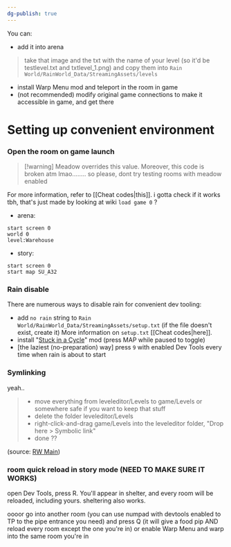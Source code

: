```yaml
---
dg-publish: true
---
```

You can:
- add it into arena
> take that image and the txt with the name of your level (so it'd be testlevel.txt and txtlevel_1.png) and copy them into `Rain World/RainWorld_Data/StreamingAssets/levels`
- install Warp Menu mod and teleport in the room in game
- (not recommended) modify original game connections to make it accessible in game, and get there 

# Setting up convenient environment

### Open the room on game launch
> [!warning] Meadow overrides this value.
> Moreover, this code is broken atm lmao........
> so please, dont try testing rooms with meadow enabled

For more information, refer to [[Cheat codes|this]].
i gotta check if it works tbh, that's just made by looking at wiki
`load game 0` ?
- arena: 
```
start screen 0
world 0
level:Warehouse
```
- story:
```
start screen 0
start map SU_A32
```
### Rain disable
There are numerous ways to disable rain for convenient dev tooling:
- add `no rain` string to ``Rain World/RainWorld_Data/StreamingAssets/setup.txt`` (if the file doesn't exist, create it)
	More information on `setup.txt` [[Cheat codes|here]].
- install "[Stuck in a Cycle](https://steamcommunity.com/sharedfiles/filedetails/?id=3035801552)" mod (press MAP while paused to toggle)
- \[the laziest (no-preparation) way] press `9` with enabled Dev Tools every time when rain is about to start

### Symlinking
yeah..

> - move everything from leveleditor/Levels to game/Levels or somewhere safe if you want to keep that stuff
> - delete the folder leveleditor/Levels
> - right-click-and-drag game/Levels into the leveleditor folder, "Drop here > Symbolic link"
> - done ??

(source: [RW Main](https://discord.com/channels/291184728944410624/431534164932689921/767747875718299650))

### room quick reload in story mode (NEED TO MAKE SURE IT WORKS)
open Dev Tools, press R. You'll appear in shelter, and every room will be reloaded, including yours.
sheltering also works.

oooor go into another room (you can use numpad with devtools enabled to TP to the pipe entrance you need) and press Q (it will give a food pip AND reload every room except the one you're in)
or enable Warp Menu and warp into the same room you're in